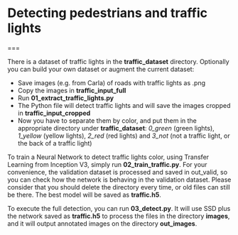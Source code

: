 # Detecting pedestrians and traffic lights
===

There is a dataset of traffic lights in the **traffic_dataset** directory.
Optionally you can build your own dataset or augment the current dataset:
* Save images (e.g. from Carla) of roads with traffic lights as .png
* Copy the images in **traffic_input_full**
* Run **01_extract_traffic_lights.py**
* The Python file will detect traffic lights and will save the images cropped in **traffic_input_cropped**
* Now you have to separate them by color, and put them in the appropriate directory under **traffic_dataset**: *0_green* (green lights), *1_yellow* (yellow lights), *2_red* (red lights) and *3_not* (not a traffic light, or the back of a traffic light)

To train a Neural Network to detect traffic lights color, using Transfer Learning from Inception V3, simply run **02_train_traffic.py**.
For your convenience, the validation dataset is processed and saved in out_valid, so you can check how the network is behaving in the validation dataset.
Please consider that you should delete the directory every time, or old files can still be there.
The best model will be saved as **traffic.h5**.

To execute the full detection, you can run **03_detect.py**. It will use SSD plus the network saved as **traffic.h5** to process the files in the directory **images**, and it will output annotated images on the directory **out_images**. 

    
